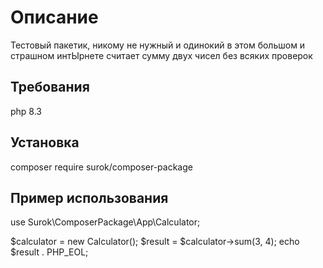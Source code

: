 # Описание

Тестовый пакетик, никому не нужный и одинокий в этом большом и страшном интЫрнете
считает сумму двух чисел без всяких проверок

## Требования

php 8.3

## Установка 

composer require surok/composer-package

## Пример использования

use Surok\ComposerPackage\App\Calculator;

$calculator = new Calculator();
$result = $calculator->sum(3, 4);
echo $result . PHP_EOL;